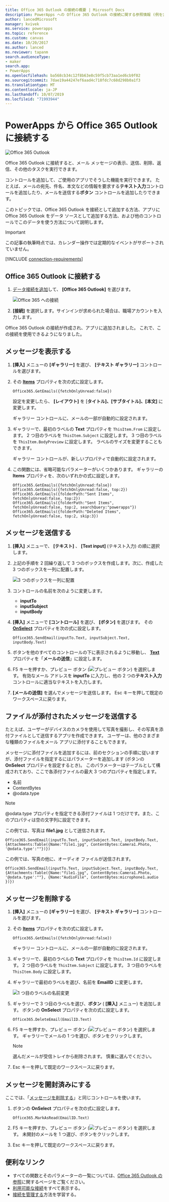 ```yaml
---
title: Office 365 Outlook の接続の概要 | Microsoft Docs
description: PowerApps への Office 365 Outlook の接続に関する参照情報 (例を含む)
author: lancedMicrosoft
manager: kvivek
ms.service: powerapps
ms.topic: reference
ms.custom: canvas
ms.date: 10/20/2017
ms.author: lanced
ms.reviewer: tapanm
search.audienceType:
- maker
search.app:
- PowerApps
ms.openlocfilehash: ba568cb34c12f8b63e8c59f5cb73aa1ed6cb9f02
ms.sourcegitcommit: 7dae19a44247ef6aad4c718fdc7c68d298b0a1f3
ms.translationtype: MT
ms.contentlocale: ja-JP
ms.lasthandoff: 10/07/2019
ms.locfileid: "71993944"
---
```

# <a name="connect-to-office-365-outlook-from-powerapps"></a>PowerApps から Office 365 Outlook に接続する
![Office 365 Outlook](./media/connection-office365-outlook/office365icon.png)

Office 365 Outlook に接続すると、メール メッセージの表示、送信、削除、返信、その他のタスクを実行できます。

コントロールを追加して、ご使用のアプリでそうした機能を実行できます。 たとえば、メールの宛先、件名、本文などの情報を要求する**テキスト入力**コントロールを追加したり、メールを送信する**ボタン** コントロールを追加したりできます。

このトピックでは、Office 365 Outlook を接続として追加する方法、アプリに Office 365 Outlook をデータ ソースとして追加する方法、および他のコントロールでこのデータを使う方法について説明します。

> [!IMPORTANT]
> この記事の執筆時点では、カレンダー操作では定期的なイベントがサポートされていません。

[!INCLUDE [connection-requirements](../../../includes/connection-requirements.md)]

## <a name="connect-to-office-365-outlook"></a>Office 365 Outlook に接続する
1. [データ接続を追加](../add-data-connection.md)して、 **[Office 365 Outlook]** を選びます。  
   
    ![Office 365 への接続](./media/connection-office365-outlook/add-office.png)
2. **[接続]** を選択します。サインインが求められた場合は、職場アカウントを入力します。

Office 365 Outlook の接続が作成され、アプリに追加されました。 これで、この接続を使用できるようになりました。

## <a name="show-messages"></a>メッセージを表示する
1. **[挿入]** メニューの **[ギャラリー]** を選び、 **[テキスト ギャラリー]** コントロールを選びます。
2. その **[Items](../controls/properties-core.md)** プロパティを次の式に設定します。  
   
    `Office365.GetEmails({fetchOnlyUnread:false})`
   
    設定を変更したら、 **[レイアウト]** を [**タイトル]、[サブタイトル]、[本文]** に変更します。
    
    ギャラリー コントロールに、メールの一部が自動的に設定されます。
    
3. ギャラリーで、最初のラベルの **Text** プロパティを `ThisItem.From` に設定します。 2 つ目のラベルを `ThisItem.Subject` に設定します。 3 つ目のラベルを `ThisItem.BodyPreview` に設定します。 ラベルのサイズを変更することもできます。
   
    ギャラリー コントロールが、新しいプロパティで自動的に設定されます。
4. この関数には、省略可能なパラメーターがいくつかあります。 ギャラリーの **Items** プロパティを、次のいずれかの式に設定します。
   
    `Office365.GetEmails({fetchOnlyUnread:false})`  
    `Office365.GetEmails({fetchOnlyUnread:false, top:2})`  
    `Office365.GetEmails({folderPath:"Sent Items", fetchOnlyUnread:false, top:2})`  
    `Office365.GetEmails({folderPath:"Sent Items", fetchOnlyUnread:false, top:2, searchQuery:"powerapps"})`  
    `Office365.GetEmails({folderPath:"Deleted Items", fetchOnlyUnread:false, top:2, skip:3})`

## <a name="send-a-message"></a>メッセージを送信する
1. **[挿入]** メニューで、 **[テキスト]** 、 **[Text input]** (テキスト入力) の順に選択します。
2. 上記の手順を 2 回繰り返して 3 つのボックスを作成します。次に、作成した 3 つのボックスを一列に配置します。  
   
    ![3 つのボックスを一列に配置](./media/connection-office365-outlook/threetextinput.png)
3. コントロールの名前を次のように変更します。  
   
   * **inputTo**
   * **inputSubject**
   * **inputBody**
4. **[挿入]** メニューで **[コントロール]** を選び、 **[ボタン]** を選びます。 その **[OnSelect](../controls/properties-core.md)** プロパティを次の式に設定します。  
   
    `Office365.SendEmail(inputTo.Text, inputSubject.Text, inputBody.Text)`
5. ボタンを他のすべてのコントロールの下に表示されるように移動し、 **[Text](../controls/properties-core.md)** プロパティを「**メールの送信**」に設定します。
6. F5 キーを押すか、プレビュー ボタン (![プレビュー ボタン](./media/connection-office365-outlook/preview.png)) を選択します。 有効なメール アドレスを **inputTo** に入力し、他の 2 つの**テキスト入力**コントロールに適当なテキストを入力します。
7. **[メールの送信]** を選んでメッセージを送信します。 Esc キーを押して既定のワークスペースに戻ります。

## <a name="send-a-message-with-an-attachment"></a>ファイルが添付されたメッセージを送信する
たとえば、ユーザーがデバイスのカメラを使用して写真を撮影し、その写真を添付ファイルとして送信するアプリを作成できます。 ユーザーは、他のさまざまな種類のファイルをメール アプリに添付することもできます。

メッセージに添付ファイルを追加するには、前のセクションの手順に従いますが、添付ファイルを指定するにはパラメーターを追加します (ボタンの **OnSelect** プロパティを設定するとき)。 このパラメーターはテーブルとして構成されており、ここで各添付ファイルの最大 3 つのプロパティを指定します。

* 名前
* ContentBytes
* @odata.type

> [!NOTE]
> @odata.type プロパティを指定できる添付ファイルは 1 つだけです。また、このプロパティは空の文字列に設定できます。

この例では、写真は **file1.jpg** として送信されます。

`Office365.SendEmail(inputTo.Text, inputSubject.Text, inputBody.Text, {Attachments:Table({Name:"file1.jpg", ContentBytes:Camera1.Photo, '@odata.type':""})})`

この例では、写真の他に、オーディオ ファイルが送信されます。

`Office365.SendEmail(inputTo.Text, inputSubject.Text, inputBody.Text, {Attachments:Table({Name:"file1.jpg", ContentBytes:Camera1.Photo, '@odata.type':""}, {Name:"AudioFile", ContentBytes:microphone1.audio })})`

## <a name="delete-a-message"></a>メッセージを削除する
1. **[挿入]** メニューの **[ギャラリー]** を選び、 **[テキスト ギャラリー]** コントロールを選びます。
2. その **[Items](../controls/properties-core.md)** プロパティを次の式に設定します。  
   
    `Office365.GetEmails({fetchOnlyUnread:false})`
   
    ギャラリー コントロールに、メールの一部が自動的に設定されます。
3. ギャラリーで、最初のラベルの **Text** プロパティを `ThisItem.Id` に設定します。 2 つ目のラベルを `ThisItem.Subject` に設定します。 3 つ目のラベルを `ThisItem.Body` に設定します。
4. ギャラリーで最初のラベルを選び、名前を **EmailID** に変更します。
   
    ![1 つ目のラベルの名前変更](./media/connection-office365-outlook/renameheading.png)
5. ギャラリーで 3 つ目のラベルを選び、**ボタン** ( **[挿入]** メニュー) を追加します。 ボタンの **OnSelect** プロパティを次の式に設定します。  
   
    `Office365.DeleteEmail(EmailID.Text)`
6. F5 キーを押すか、プレビュー ボタン (![プレビュー ボタン](./media/connection-office365-outlook/preview.png)) を選択します。 ギャラリーでメールの 1 つを選び、ボタンをクリックします。 
    
    > [!NOTE]
    > 選んだメールが受信トレイから削除されます。 慎重に選んでください。
7. Esc キーを押して既定のワークスペースに戻ります。

## <a name="mark-a-message-as-read"></a>メッセージを開封済みにする
ここでは、「[メッセージを削除する](connection-office365-outlook.md#delete-a-message)」と同じコントロールを使います。

1. ボタンの **OnSelect** プロパティを次の式に設定します。  
   
    `Office365.MarkAsRead(EmailID.Text)`
2. F5 キーを押すか、プレビュー ボタン (![プレビュー ボタン](./media/connection-office365-outlook/preview.png)) を選択します。 未開封のメールを 1 つ選び、ボタンをクリックします。
3. Esc キーを押して既定のワークスペースに戻ります。

## <a name="helpful-links"></a>便利なリンク
* すべての関数とそのパラメーターの一覧については、[Office 365 Outlook の参照](https://docs.microsoft.com/connectors/office365connector/)に関するページをご覧ください。
* [利用可能な接続](../connections-list.md)をすべて表示する。  
* [接続を管理する](../add-manage-connections.md)方法を学習する。

